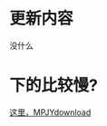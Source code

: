 # 更新内容
没什么
# 下的比较慢?
[这里，MPJYdownload](https://dl.xn--4oqy37aejd468chuddqc.com/%E4%B8%AA%E4%BA%BA%E9%A1%B9%E7%9B%AE/%E5%85%B6%E4%BB%96%E5%BC%80%E6%BA%90/htmlclock)
